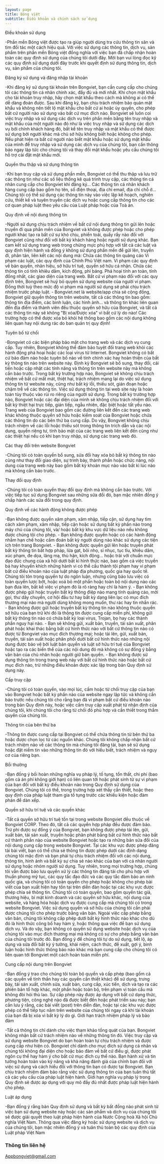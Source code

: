 ```yaml
---
layout: page
title: Bóng việt
subtitle: Điều khoản và chính sách sử dụng
---
```

Điều khoản sử dụng

 -Phần mền Bóng việt được tạo ra giúp người dùng tra cứu thông tin sân và tìm đối tác một cách hiệu quả. Với việc sử dụng các thông tin, dịch vụ, sản phẩm trên phần mền Bóng việt đồng nghĩa với việc bạn đã chấp nhận hoàn toàn các quy định sử dụng của chúng tôi dưới đây. Mời bạn vui lòng đọc kỹ các quy định sử dụng dưới đây trước khi quyết định sử dụng thông tin, dịch vụ, sản phẩm của chúng tôi.

Đăng ký sử dụng và đăng nhập tài khoản

 -Khi đăng ký sử dụng tài khoản trên Bongviet, bạn cần cung cấp cho chúng tôi các thông tin cá nhân chính xác, đầy đủ và mới nhất. Khi chọn mật khẩu cho tài khoản truy nhập, hãy chọn mật khẩu theo cách mà không ai có thể dễ dàng đoán được. Sau khi đăng ký, bạn chịu trách nhiệm bảo quản mật khẩu và không nên tiết lộ mật khẩu cho bất cứ ai hoặc ủy quyền, cho phép bất cứ người nào sử dụng vào bất cứ mục đích nào. Bongviet sẽ luôn coi việc truy nhập và sử dụng các dịch vụ trên phần mền bằng tên truy nhập và mật khẩu của một người nào đó như là việc truy nhập và sử dụng các dịch vụ bởi chính khách hàng đó, bất kể tên truy nhập và mật khẩu có thể được sử dụng bởi người khác mà chủ sở hữu không biết hoặc không cho phép. Nếu phát hiện ra bất cứ người nào biết mật khẩu hoặc sử dụng mật khẩu của mình để truy nhập và sử dụng các dịch vụ của chúng tôi, bạn cần thông báo ngay lập tức cho chúng tôi và thay đổi mật khẩu hoặc yêu cầu chúng tôi hỗ trợ cài đặt mật khẩu mới.
 
Quyền thu thập và sử dụng thông tin

 -Khi bạn truy cập và sử dụng phần mền, Bongviet có thể thu thập và lưu trữ các thông tin như các số liệu thống kê quá trình truy cập, các thông tin cá nhân cung cấp cho Bongviet khi đăng ký… Các thông tin cá nhân khách hàng cung cấp bao gồm họ tên, số điện thoại, địa chỉ email, địa chỉ chỗ ở… Chúng tôi có thể sử dụng các thông tin này vào việc lập kế hoạch, nghiên cứu, thiết kế và tuyên truyền các dịch vụ hoặc cung cấp thông tin cho các cơ quan pháp luật theo yêu cầu của Luật pháp hoặc của Toà án.
 
Quy định về nội dung thông tin 

 -Người sử dụng chịu trách nhiệm về bất cứ nội dung thông tin gửi lên hoặc truyền đi qua phần mền của Bongviet và không được phép hoặc cho phép người khác tạo ra bất cứ sự khó chịu, phiền toái, quấy rầy nào đối với Bongviet cũng như đối với bất kỳ khách hàng hoặc người sử dụng khác. Bạn cam kết sử dụng trang web trong chừng mực phù hợp với tất cả các luật và quy định hiện hành và đồng ý không sử dụng phần mền để gửi lên, truyền đi, phân tán, liên kết các nội dung mà: Chứa các thông tin quảng cáo Vi phạm các luật, các quy định của Chính Phủ Việt nam. Vi phạm các quy định về bản quyền, nhãn hiệu, sở hữu trí tuệ, quyền sở hữu cá nhận. Chứa các thông tin có tính khiêu dâm, kích động, phỉ báng. Phá hoại tính an toàn, tính đồng nhất, các giao diện của trang web. Bất cứ vi phạm nào đối với các quy định trên, Bongviet sẽ huỷ bỏ quyền sử dụng website của người vi phạm. Đồng thời tuỳ theo mức độ vi phạm mà người sử dụng sẽ phải chịu trách nhiệm trước pháp luật. - Bongviet.net là website/app chia sẻ cộng đồng, Bongviet giữ quyền thông tin trên website, tất cả các thông tin bao gồm: thông tin địa điểm, các bình luận, các hình ảnh... và thông tin khác liên quan đến địa điểm và thành viên đều thuộc quyền sở hữu của Bongviet, và tất cả các thông tin này sẽ không "Bị xóa/Được xóa" vì bất cứ lý do nào! Các trường hợp có thể được xóa bỏ khỏi hệ thống bao gồm các nội dung không liên quan hay nội dung rác do ban quản trị quy định!
 
Tuyên bố từ chối

 -Bongviet có các biện pháp bảo mật cho trang web và các dịch vụ cung cấp. Tuy nhiên, Bongviet không thể đảm bảo tuyệt đối trang web khỏi các hành động phá hoại hoặc các loại virus từ Internet. Bongviet không có bất cứ bảo đảm nào hoặc tuyên bố nào về tính chính xác hay hoàn thiện của bất kỳ thông tin nào trên website này. Định kỳ Bongviet sẽ bổ sung, thay đổi, cải tiến hoặc cập nhật các tính năng và thông tin trên website này mà không cần báo trước. Trong bất kỳ trường hợp nào, Bongviet sẽ không chịu trách nhiệm về bất cứ mất mát, thiệt hại, trách nhiệm mang lại do việc sử dụng thông tin từ website này, cũng như bất kỳ lỗi, thiếu sót, gián đoạn hoặc chậm trễ về các thông tin. Việc sử dụng thông tin tại web site này là hoàn toàn tùy thuộc vào rủi ro riêng của người sử dụng. Trong bất kỳ trường hợp nào, Bongviet hoặc các đại diện của mình sẽ không chịu trách nhiệm đối với bất kỳ thiệt hại trực tiếp, gián tiếp, ngẫu nhiên, đặc biệt hoặc tất yếu nào. Trang web của Bongviet bao gồm các đường liên kết đến các trang web khác không thuộc quyền sở hữu hoặc kiểm soát của Bongviet hoặc chứa các thông tin do các bên thứ ba cung cấp. Do vậy, Bongviet không chịu trách nhiệm về các lỗi hoặc thiếu sót trong thông tin trích dẫn và các nội dung, quyền riêng tư, tính bảo mật của các trang web liên kết đến cũng như các thiệt hại nếu có khi bạn truy nhập, sử dụng các trang web đó.
 
Các thay đổi trên website Bongviet

 -Chúng tôi có toàn quyền bổ sung, sửa đổi hay xóa bỏ bất kỳ thông tin nào cũng như thay đổi giao diện, sự trình bày, thành phần hoặc chức năng, nội dung của trang web này bao gồm bất kỳ khoản mục nào vào bất kì lúc nào mà không cần báo trước.
 
Thay đổi quy định

 -Chúng tôi có toàn quyền thay đổi quy định mà không cần báo trước. Với việc tiếp tục sử dụng Bongviet sau những sửa đổi đó, bạn mặc nhiên đồng ý chấp hành các sửa đổi trong quy định.

Quy định về các hành động không được phép

-Bạn không được quyền xâm phạm, xâm nhập, tiếp cận, sử dụng hay tìm cách xâm phạm, xâm nhập, tiếp cận hoặc sử dụng bất kỳ phần nào trong máy chủ của chúng tôi, và/ hoặc bất kỳ khu vực dữ liệu nào nếu không được chúng tôi cho phép. - Bạn không được quyền hoặc có các hành động nhằm hạn chế hoặc cấm đoán bất kỳ người dùng nào khác sử dụng các tiện ích trên trang Bongviet. - Bạn không được quyền gửi lên hoặc truyền phát bất kỳ thông tin bất hợp pháp, lừa gạt, bôi nhọ, sỉ nhục, tục tĩu, khiêu dâm, xúc phạm, đe dọa, lăng mạ, thù hận, kích động… hoặc trái với chuẩn mực đạo đức chung của xã hội dưới bất kì hình thức nào, bao gồm cả việc truyền bá hay khuyến khích những hành vi có thể cấu thành tội phạm hay vi phạm bất cứ điều khoản nào của luật pháp địa phương, quốc gia hay quốc tế. Chúng tôi tôn trọng quyền tự do ngôn luận, nhưng cũng bảo lưu việc có toàn quyền lược bớt, hoặc xoá bỏ một phần hoặc toàn bộ nội dung nào các bạn đưa lên, bất kể việc vi phạm đó là rõ ràng hay chỉ là hàm ý. - Bạn không được phép gửi hoặc truyền bất kỳ thông điệp nào mang tính quảng cáo, mời gọi, thư dây chuyền, cơ hội đầu tư hay bất kỳ dạng liên lạc có mục đích thương mại nào mà người dùng không mong muốn, thư rác hay tin nhắn rác. - Bạn không được gửi hoặc truyền bất kỳ thông tin nào không thuộc quyền sở hữu của bạn trừ khi đó là thông tin được cung cấp miễn phí, không gửi bất kỳ thông tin nào có chứa bất kỳ loại virus, Trojan, bọ hay các thành phần nguy hại nào. - Bạn sẽ không gửi, xuất bản, truyền, tái sản xuất, phân phát hoặc khai thác bằng bất cứ hình thức nào với bất cứ thông tin nào có được từ Bongviet vào mục đích thương mại; hoặc tải lên, gửi, xuất bản, truyền, tái sản xuất hoặc phân phối dưới bất cứ hình thức nào những nội dung được bảo vệ bởi luật bản quyền và luật sở hữu trí tuệ của Bongviet hoặc tạo ra các biến thể của các nội dung đó mà không có sự đồng ý bằng văn bản của chủ nhân hoặc người giữ bản quyền. - Bạn không được sử dụng thông tin trong trang web này với bất cứ hình thức nào hoặc bất cứ mục đích nào, trừ những điều khoản được xác lập trong bản Quy định sử dụng này.

Cấp truy cập

 -Chúng tôi có toàn quyền, vào mọi lúc, cấm hoặc từ chối truy cập của bạn vào Bongviet hoặc bất kỳ phần nào của website ngay lập tức và không cần báo trước nếu chúng tôi cho rằng bạn đã vi phạm bất cứ điều khoản nào trong bản Quy định này, hoặc việc cấm truy cập xuất phát từ nhận định của chúng tôi, khi chúng tôi cho rằng từ chối đó phù hợp và cần thiết trong thẩm quyền của chúng tôi.

Thông tin của bên thứ ba

-Thông tin được cung cấp tại Bongviet có thể chứa thông tin từ bên thứ ba hoặc được chọn lọc từ các nguồn khác. Chúng tôi không chấp nhận bất cứ trách nhiệm nào về các thông tin mà chúng tôi đăng tải, bạn sẽ sử dụng hoặc đặt niềm tin vào những thông tin đó với hiểu biết, trách nhiệm và nguy cơ của riêng bạn.

Bồi thường

-Bạn đồng ý bồi hoàn những nghĩa vụ pháp lý, tố tụng, tổn thất, chi phí (bao gồm cả án phí không giới hạn) có liên quan tới hoặc phát sinh từ sự vi phạm của bạn đối với bất kỳ điều khoản nào trong Quy định sử dụng của Bongviet. Chúng tôi có thể, trong trường hợp xét thấy cần thiết, hoặc theo quy định của pháp luật tham gia tố tụng trước các khiếu kiện hoặc đàm phán để dàn xếp.

Quyền sở hữu trí tuệ và các quyền khác

 -Tất cả quyền sở hữu trí tuệ tồn tại trong website Bongviet đều thuộc về Bongviet CORP. Theo đó, tất cả các quyền hợp pháp đều được đảm bảo. Trừ phi được sự đồng ý của Bongviet, bạn không được phép tải lên, gửi, xuất bản, tái sản xuất, truyền hoặc phân phát bằng bất cứ hình thức nào bất cứ thành phần nào của website Bongviet hoặc tạo ra những bản sửa đổi của nội dung cung cấp trong website Bongviet. Tại các khu vực được phép đăng tải bài viết, bạn có thể chia sẻ thông tin được phép dưới các định dạng chúng tôi mặc định và bạn phải tự chịu trách nhiệm đối với các nội dung, thông tin, hình ảnh và bất kỳ sự chia sẻ nào khác của bạn với cá nhân người sử dụng hoặc nhóm người sử dụng. Tuy nhiên, trong mọi trường hợp, chúng tôi vẫn được bảo lưu quyền xử lý các thông tin đăng tải cho phù hợp với thuần phong mỹ tục, các quy tắc đạo đức và các quy tắc đảm bảo an ninh quốc gia, và chúng tôi có toàn quyền cho phép hoặc không cho phép bài viết của bạn xuất hiện hay tồn tại trên diễn đàn hoặc tại các khu vực được phép chia sẻ thông tin. Chúng tôi có toàn quyền, bao gồm quyền tác giả, thương hiệu, bí mật kinh doanh và các quyền sở hữu khác, nội dung của website, và hàng hóa hoặc dịch vụ được cung cấp mà chúng tôi có trong website Bongviet. Việc sử dụng quyền và sở hữu của chúng tôi cần phải được chúng tôi cho phép trước bằng văn bản. Ngoài việc cấp phép bằng văn bản, chúng tôi không cấp phép dưới bất kỳ hình thức nào khác cho dù đó là hình thức công bố hay hàm ý, hoặc thông qua việc để bạn sử dụng dịch vụ. Và do vậy, bạn không có quyền sử dụng website hoặc dịch vụ của chúng tôi vào mục đích thương mại mà không có sự cho phép bằng văn bản của chúng tôi trước đó. Bạn đồng ý để chúng tôi tự do sử dụng, tiết lộ, áp dụng và sửa đổi bất kỳ ý tưởng, khái niệm, cách thức, đề xuất, gợi ý, bình luận hoặc hình thức thông báo nào khác mà bạn cung cấp cho chúng tôi có liên quan tới Bongviet một cách hoàn toàn miễn phí.

Cung cấp nội dung trên Bongviet

 -Bạn đồng ý trao cho chúng tôi toàn bộ quyền và cấp phép (bao gồm cả các quyền về tinh thần hay các quyền cần thiết khác) để sử dụng, trưng bày, tái sản xuất, chỉnh sửa, xuất bản, cung cấp, xúc tiến, dịch và tạo ra các phiên bản tổ hợp khác, một phần hoặc toàn bộ, trên phạm vi toàn cầu mà không đòi hỏi thù lao. Sự cấp phép này được áp dụng với bất cứ dạng thức, phương tiện, công nghệ nào đã được biết đến hoặc phát triển sau này; bạn cần lưu ý rằng, các bài viết (post) trên diễn đàn, hoặc tại các khu vực được phép có thể tiếp tục nằm trên website của chúng tôi ngay cả khi tài khoản của bạn đã bị xóa vì bất kỳ lý do gì.
Giới hạn trách nhiệm pháp lý và bảo đảm

 -Tất cả thông tin chỉ dành cho việc tham khảo tổng quát của bạn. Bongviet không nhận bất cứ trách nhiệm nào về những thông tin đó. Việc truy cập và sử dụng website Bongviet do bạn hoàn toàn tự chịu trách nhiệm và được cung cấp như hiện có. Bongviet chỉ dành cho mục đích sử dụng cá nhân và chúng tôi không đại diện cho hoặc bảo đảm về bất cứ điều gì, được phát ngôn cụ thể hay hàm ý cho bất cứ mục đích cụ thể nào. Bạn hành xử và tin tưởng hoàn toàn vào kỹ năng và khả năng đánh giá của chính bạn đối với việc sử dụng và cách hiểu đối với thông tin bạn có được tại Bongviet. Bạn chịu trách nhiệm đảm bảo rằng việc sử dụng thông tin của bạn tuân thủ tất cả các yêu cầu của pháp luật hiện hành. Giới hạn nghĩa vụ pháp lý trong Quy định sẽ được áp dụng với quy mô đầy đủ nhất được pháp luật hiện hành cho phép.

Luật áp dụng

 -Bạn đồng ý rằng bản Quy định sử dụng và bất kỳ bất đồng nào phát sinh từ việc bạn sử dụng website này hoặc các sản phẩm và dịch vụ của chúng tôi sẽ được giải quyết theo luật pháp hiện hành của Nước Cộng hoà Xã hội Chủ nghĩa Việt Nam. Thông qua việc đăng ký hoặc sử dụng website và dịch vụ của chúng tôi, bạn mặc nhiên đồng ý và tuân thủ toàn bộ các quy định của Luật pháp Việt Nam


### Thông tin liên hệ

Appbongviet@gmail.com

